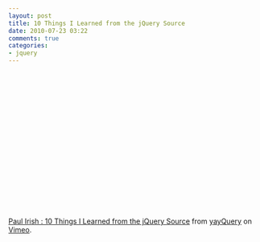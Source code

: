 ```yaml
---
layout: post
title: 10 Things I Learned from the jQuery Source
date: 2010-07-23 03:22
comments: true
categories:
- jquery
---
```

<object classid="clsid:d27cdb6e-ae6d-11cf-96b8-444553540000" width="450" height="275" codebase="http://download.macromedia.com/pub/shockwave/cabs/flash/swflash.cab#version=6,0,40,0"><param name="allowfullscreen" value="true" /><param name="allowscriptaccess" value="always" /><param name="src" value="http://vimeo.com/moogaloop.swf?clip_id=12529436&amp;server=vimeo.com&amp;show_title=1&amp;show_byline=1&amp;show_portrait=0&amp;color=&amp;fullscreen=1" /><embed type="application/x-shockwave-flash" width="450" height="275" src="http://vimeo.com/moogaloop.swf?clip_id=12529436&amp;server=vimeo.com&amp;show_title=1&amp;show_byline=1&amp;show_portrait=0&amp;color=&amp;fullscreen=1" allowscriptaccess="always" allowfullscreen="true"></embed></object>

<a href="http://vimeo.com/12529436">Paul Irish : 10 Things I Learned from the jQuery Source</a> from <a href="http://vimeo.com/yayquery">yayQuery</a> on <a href="http://vimeo.com">Vimeo</a>.
